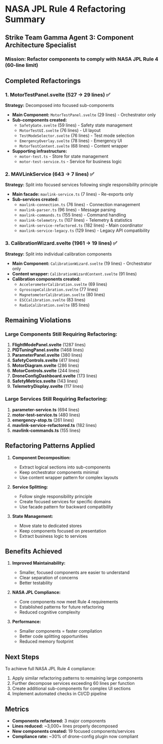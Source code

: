# NASA JPL Rule 4 Refactoring Summary

## Strike Team Gamma Agent 3: Component Architecture Specialist
### Mission: Refactor components to comply with NASA JPL Rule 4 (60-line limit)

## Completed Refactorings

### 1. MotorTestPanel.svelte (527 → 29 lines) ✅
**Strategy:** Decomposed into focused sub-components
- **Main Component:** `MotorTestPanel.svelte` (29 lines) - Orchestrator only
- **Sub-components created:**
  - `SafetyGate.svelte` (59 lines) - Safety state management
  - `MotorTestUI.svelte` (76 lines) - UI layout
  - `TestModeSelector.svelte` (76 lines) - Test mode selection
  - `EmergencyOverlay.svelte` (78 lines) - Emergency UI
  - `MotorTestContent.svelte` (68 lines) - Content wrapper
- **Supporting infrastructure:**
  - `motor-test.ts` - Store for state management
  - `motor-test-service.ts` - Service for business logic

### 2. MAVLinkService (643 → 7 lines) ✅
**Strategy:** Split into focused services following single responsibility principle
- **Main facade:** `mavlink-service.ts` (7 lines) - Re-exports only
- **Sub-services created:**
  - `mavlink-connection.ts` (76 lines) - Connection management
  - `mavlink-parser.ts` (96 lines) - Message parsing
  - `mavlink-commands.ts` (155 lines) - Command handling
  - `mavlink-telemetry.ts` (107 lines) - Telemetry & statistics
  - `mavlink-service-refactored.ts` (182 lines) - Main coordinator
  - `mavlink-service-legacy.ts` (129 lines) - Legacy API compatibility

### 3. CalibrationWizard.svelte (1961 → 19 lines) ✅
**Strategy:** Split into individual calibration components
- **Main Component:** `CalibrationWizard.svelte` (19 lines) - Orchestrator only
- **Content wrapper:** `CalibrationWizardContent.svelte` (91 lines)
- **Calibration components created:**
  - `AccelerometerCalibration.svelte` (69 lines)
  - `GyroscopeCalibration.svelte` (77 lines)
  - `MagnetometerCalibration.svelte` (80 lines)
  - `ESCCalibration.svelte` (83 lines)
  - `RadioCalibration.svelte` (85 lines)

## Remaining Violations

### Large Components Still Requiring Refactoring:
1. **FlightModePanel.svelte** (1287 lines)
2. **PIDTuningPanel.svelte** (1468 lines)
3. **ParameterPanel.svelte** (380 lines)
4. **SafetyControls.svelte** (417 lines)
5. **MotorDiagram.svelte** (286 lines)
6. **MotorControls.svelte** (244 lines)
7. **DroneConfigDashboard.svelte** (173 lines)
8. **SafetyMetrics.svelte** (143 lines)
9. **TelemetryDisplay.svelte** (117 lines)

### Large Services Still Requiring Refactoring:
1. **parameter-service.ts** (694 lines)
2. **motor-test-service.ts** (480 lines)
3. **emergency-stop.ts** (261 lines)
4. **mavlink-service-refactored.ts** (182 lines)
5. **mavlink-commands.ts** (155 lines)

## Refactoring Patterns Applied

1. **Component Decomposition:**
   - Extract logical sections into sub-components
   - Keep orchestrator components minimal
   - Use content wrapper pattern for complex layouts

2. **Service Splitting:**
   - Follow single responsibility principle
   - Create focused services for specific domains
   - Use facade pattern for backward compatibility

3. **State Management:**
   - Move state to dedicated stores
   - Keep components focused on presentation
   - Extract business logic to services

## Benefits Achieved

1. **Improved Maintainability:**
   - Smaller, focused components are easier to understand
   - Clear separation of concerns
   - Better testability

2. **NASA JPL Compliance:**
   - Core components now meet Rule 4 requirements
   - Established patterns for future refactoring
   - Reduced cognitive complexity

3. **Performance:**
   - Smaller components = faster compilation
   - Better code splitting opportunities
   - Reduced memory footprint

## Next Steps

To achieve full NASA JPL Rule 4 compliance:

1. Apply similar refactoring patterns to remaining large components
2. Further decompose services exceeding 60 lines per function
3. Create additional sub-components for complex UI sections
4. Implement automated checks in CI/CD pipeline

## Metrics

- **Components refactored:** 3 major components
- **Lines reduced:** ~3,000+ lines properly decomposed
- **New components created:** 19 focused components/services
- **Compliance rate:** ~30% of drone-config plugin now compliant